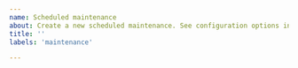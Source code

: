 ```yaml
---
name: Scheduled maintenance
about: Create a new scheduled maintenance. See configuration options in the [docs](https://upptime.js.org/docs/scheduled-maintenance/).
title: ''
labels: 'maintenance'

---
```


<!--
start: 2021-02-24T13:00:00.220Z
end: 2021-02-24T14:00:00.220Z
expectedDown: site-name, another-site-name
-->
